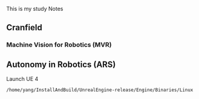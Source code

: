 This is my study Notes



## Cranfield

### Machine Vision for Robotics (MVR)







## Autonomy in Robotics (ARS)





Launch UE 4

 ```
 /home/yang/InstallAndBuild/UnrealEngine-release/Engine/Binaries/Linux
 ```

